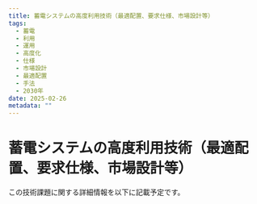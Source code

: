 ```yaml
---
title: 蓄電システムの高度利用技術（最適配置、要求仕様、市場設計等）
tags:
  - 蓄電
  - 利用
  - 運用
  - 高度化
  - 仕様
  - 市場設計
  - 最適配置
  - 手法
  - 2030年
date: 2025-02-26
metadata: ""
---
```


# 蓄電システムの高度利用技術（最適配置、要求仕様、市場設計等）

この技術課題に関する詳細情報を以下に記載予定です。
